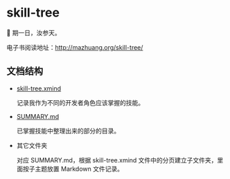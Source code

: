# skill-tree

:palm_tree: 期一日，汝参天。

电子书阅读地址：<http://mazhuang.org/skill-tree/>

## 文档结构

* [skill-tree.xmind](./skill-tree.xmind)

  记录我作为不同的开发者角色应该掌握的技能。

* [SUMMARY.md](./SUMMARY.md)

  已掌握技能中整理出来的部分的目录。

* 其它文件夹

  对应 SUMMARY.md，根据 skill-tree.xmind 文件中的分页建立子文件夹，里面按子主题放置 Markdown 文件记录。
